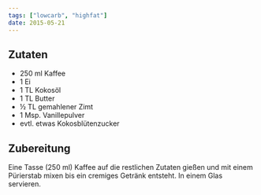 ```yaml
---
tags: ["lowcarb", "highfat"]
date: 2015-05-21
---
```


## Zutaten
- 250 ml    Kaffee
- 1         Ei
- 1 TL      Kokosöl
- 1 TL      Butter
- ½ TL      gemahlener Zimt
- 1 Msp.    Vanillepulver
- evtl. etwas Kokosblütenzucker

## Zubereitung
Eine Tasse (250 ml) Kaffee auf die restlichen Zutaten gießen und mit einem Pürierstab mixen bis ein cremiges Getränk entsteht.
In einem Glas servieren.
